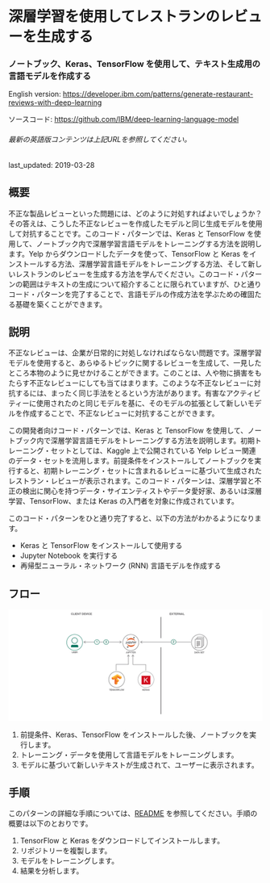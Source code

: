 # 深層学習を使用してレストランのレビューを生成する

### ノートブック、Keras、TensorFlow を使用して、テキスト生成用の言語モデルを作成する

English version: https://developer.ibm.com/patterns/generate-restaurant-reviews-with-deep-learning
  
ソースコード: https://github.com/IBM/deep-learning-language-model

###### 最新の英語版コンテンツは上記URLを参照してください。
last_updated: 2019-03-28

 
## 概要

不正な製品レビューといった問題には、どのように対処すればよいでしょうか？その答えは、こうした不正なレビューを作成したモデルと同じ生成モデルを使用して対抗することです。このコード・パターンでは、Keras と TensorFlow を使用して、ノートブック内で深層学習言語モデルをトレーニングする方法を説明します。Yelp からダウンロードしたデータを使って、TensorFlow と Keras をインストールする方法、深層学習言語モデルをトレーニングする方法、そして新しいレストランのレビューを生成する方法を学んでください。このコード・パターンの範囲はテキストの生成について紹介することに限られていますが、ひと通りコード・パターンを完了することで、言語モデルの作成方法を学ぶための確固たる基礎を築くことができます。

## 説明

不正なレビューは、企業が日常的に対処しなければならない問題です。深層学習モデルを使用すると、あらゆるトピックに関するレビューを生成して、一見したところ本物のように見せかけることができます。このことは、人や物に損害をもたらす不正なレビューにしても当てはまります。このような不正なレビューに対抗するには、まったく同じ手法をとるという方法があります。有害なアクティビティーに使用されたのと同じモデルを基に、そのモデルの拡張として新しいモデルを作成することで、不正なレビューに対抗することができます。

この開発者向けコード・パターンでは、Keras と TensorFlow を使用して、ノートブック内で深層学習言語モデルをトレーニングする方法を説明します。初期トレーニング・セットとしては、Kaggle 上で公開されている Yelp レビュー関連のデータ・セットを流用します。前提条件をインストールしてノートブックを実行すると、初期トレーニング・セットに含まれるレビューに基づいて生成されたレストラン・レビューが表示されます。このコード・パターンは、深層学習と不正の検出に関心を持つデータ・サイエンティストやデータ愛好家、あるいは深層学習、TensorFlow、または Keras の入門者を対象に作成されています。

このコード・パターンをひと通り完了すると、以下の方法がわかるようになります。

* Keras と TensorFlow をインストールして使用する
* Jupyter Notebook を実行する
* 再帰型ニューラル・ネットワーク (RNN) 言語モデルを作成する

## フロー

![フロー](./images/tensorflow-keras-arch.png)

1. 前提条件、Keras、TensorFlow をインストールした後、ノートブックを実行します。
1. トレーニング・データを使用して言語モデルをトレーニングします。
1. モデルに基づいて新しいテキストが生成されて、ユーザーに表示されます。

## 手順

このパターンの詳細な手順については、[README](https://github.com/IBM/deep-learning-language-model/blob/master/README.md) を参照してください。手順の概要は以下のとおりです。

1. TensorFlow と Keras をダウンロードしてインストールします。
1. リポジトリーを複製します。
1. モデルをトレーニングします。
1. 結果を分析します。
